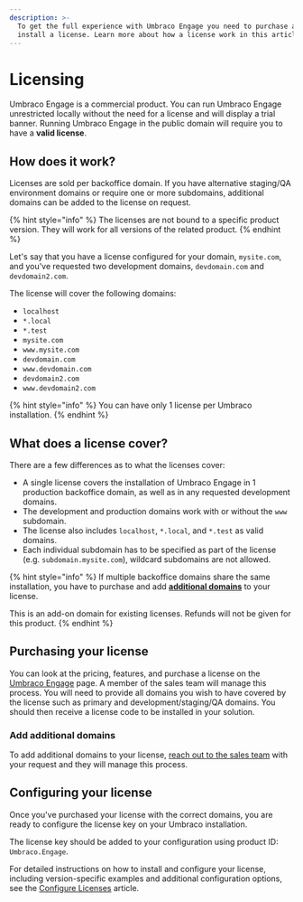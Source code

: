 ```yaml
---
description: >-
  To get the full experience with Umbraco Engage you need to purchase and
  install a license. Learn more about how a license work in this article.
---
```


# Licensing

Umbraco Engage is a commercial product. You can run Umbraco Engage unrestricted locally without the need for a license and will display a trial banner. Running Umbraco Engage in the public domain will require you to have a **valid license**.

## How does it work?

Licenses are sold per backoffice domain. If you have alternative staging/QA environment domains or require one or more subdomains, additional domains can be added to the license on request.

{% hint style="info" %}
The licenses are not bound to a specific product version. They will work for all versions of the related product.
{% endhint %}

Let's say that you have a license configured for your domain, `mysite.com`, and you've requested two development domains, `devdomain.com` and `devdomain2.com`.

The license will cover the following domains:

* `localhost`
* `*.local`
* `*.test`
* `mysite.com`
* `www.mysite.com`
* `devdomain.com`
* `www.devdomain.com`
* `devdomain2.com`
* `www.devdomain2.com`

{% hint style="info" %}
You can have only 1 license per Umbraco installation.
{% endhint %}

## What does a license cover?

There are a few differences as to what the licenses cover:

* A single license covers the installation of Umbraco Engage in 1 production backoffice domain, as well as in any requested development domains.
* The development and production domains work with or without the `www` subdomain.
* The license also includes `localhost`, `*.local`, and `*.test` as valid domains.
* Each individual subdomain has to be specified as part of the license (e.g. `subdomain.mysite.com`), wildcard subdomains are not allowed.

{% hint style="info" %}
If multiple backoffice domains share the same installation, you have to purchase and add [**additional domains**](#add-additional-domains) to your license.

This is an add-on domain for existing licenses. Refunds will not be given for this product.
{% endhint %}

## Purchasing your license

You can look at the pricing, features, and purchase a license on the [Umbraco Engage](https://umbraco.com/products/add-ons/engage/) page. A member of the sales team will manage this process. You will need to provide all domains you wish to have covered by the license such as primary and development/staging/QA domains. You should then receive a license code to be installed in your solution.

### Add additional domains

To add additional domains to your license, [reach out to the sales team](https://umbraco.com/products/add-ons/engage/) with your request and they will manage this process.

## Configuring your license

Once you've purchased your license with the correct domains, you are ready to configure the license key on your Umbraco installation.

The license key should be added to your configuration using product ID: `Umbraco.Engage`.

For detailed instructions on how to install and configure your license, including version-specific examples and additional configuration options, see the [Configure Licenses](https://docs.umbraco.com/umbraco-dxp/commercial-products/configure-licenses) article.
